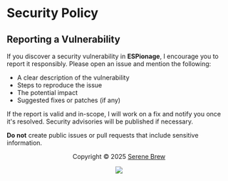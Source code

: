 # Security Policy

## Reporting a Vulnerability

If you discover a security vulnerability in **ESPionage**, I encourage you to report it responsibly.
Please open an issue and mention the following:

- A clear description of the vulnerability
- Steps to reproduce the issue
- The potential impact
- Suggested fixes or patches (if any)

If the report is valid and in-scope, I will work on a fix and notify you once it's resolved. Security advisories will be published if necessary.

**Do not** create public issues or pull requests that include sensitive information.

<p align="center">Copyright &copy; 2025 <a href="https://github.com/serene-brew" target="_blank">Serene Brew</a>
<p align="center"><a href="https://github.com/serene-brew/ESPionage/blob/main/LICENSE"><img src="https://img.shields.io/static/v1.svg?style=for-the-badge&label=License&message=BSD-3-CLAUSE&logoColor=d9e0ee&colorA=363a4f&colorB=b7bdf8"/></a></p>
